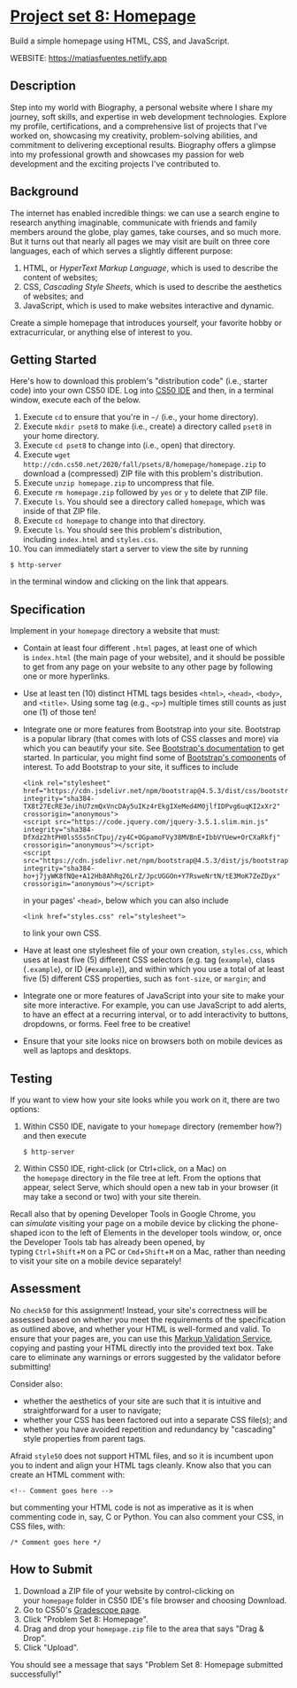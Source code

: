 # [Project set 8: Homepage](https://cs50.harvard.edu/college/2020/fall/psets/8/homepage/#homepage)

Build a simple homepage using HTML, CSS, and JavaScript.

WEBSITE: https://matiasfuentes.netlify.app

## Description

Step into my world with Biography, a personal website where I share my journey, soft skills, and expertise in web development technologies. Explore my profile, certifications, and a comprehensive list of projects that I've worked on, showcasing my creativity, problem-solving abilities, and commitment to delivering exceptional results. Biography offers a glimpse into my professional growth and showcases my passion for web development and the exciting projects I've contributed to.

## Background

The internet has enabled incredible things: we can use a search engine to research anything imaginable, communicate with friends and family members around the globe, play games, take courses, and so much more. But it turns out that nearly all pages we may visit are built on three core languages, each of which serves a slightly different purpose:

1.  HTML, or *HyperText Markup Language*, which is used to describe the content of websites;
2.  CSS, *Cascading Style Sheets*, which is used to describe the aesthetics of websites; and
3.  JavaScript, which is used to make websites interactive and dynamic.

Create a simple homepage that introduces yourself, your favorite hobby or extracurricular, or anything else of interest to you.

## Getting Started

Here's how to download this problem's "distribution code" (i.e., starter code) into your own CS50 IDE. Log into [CS50 IDE](https://ide.cs50.io/) and then, in a terminal window, execute each of the below.

1.  Execute `cd` to ensure that you're in `~/` (i.e., your home directory).
2.  Execute `mkdir pset8` to make (i.e., create) a directory called `pset8` in your home directory.
3.  Execute `cd pset8` to change into (i.e., open) that directory.
4.  Execute `wget http://cdn.cs50.net/2020/fall/psets/8/homepage/homepage.zip` to download a (compressed) ZIP file with this problem's distribution.
5.  Execute `unzip homepage.zip` to uncompress that file.
6.  Execute `rm homepage.zip` followed by `yes` or `y` to delete that ZIP file.
7.  Execute `ls`. You should see a directory called `homepage`, which was inside of that ZIP file.
8.  Execute `cd homepage` to change into that directory.
9.  Execute `ls`. You should see this problem's distribution, including `index.html` and `styles.css`.
10. You can immediately start a server to view the site by running

```
$ http-server
```

in the terminal window and clicking on the link that appears.

## Specification

Implement in your `homepage` directory a website that must:

-   Contain at least four different `.html` pages, at least one of which is `index.html` (the main page of your website), and it should be possible to get from any page on your website to any other page by following one or more hyperlinks.
-   Use at least ten (10) distinct HTML tags besides `<html>`, `<head>`, `<body>`, and `<title>`. Using some tag (e.g., `<p>`) multiple times still counts as just one (1) of those ten!
-   Integrate one or more features from Bootstrap into your site. Bootstrap is a popular library (that comes with lots of CSS classes and more) via which you can beautify your site. See [Bootstrap's documentation](https://getbootstrap.com/docs/4.5/) to get started. In particular, you might find some of [Bootstrap's components](https://getbootstrap.com/docs/4.5/components/) of interest. To add Bootstrap to your site, it suffices to include

    ```
    <link rel="stylesheet" href="https://cdn.jsdelivr.net/npm/bootstrap@4.5.3/dist/css/bootstrap.min.css" integrity="sha384-TX8t27EcRE3e/ihU7zmQxVncDAy5uIKz4rEkgIXeMed4M0jlfIDPvg6uqKI2xXr2" crossorigin="anonymous">
    <script src="https://code.jquery.com/jquery-3.5.1.slim.min.js" integrity="sha384-DfXdz2htPH0lsSSs5nCTpuj/zy4C+OGpamoFVy38MVBnE+IbbVYUew+OrCXaRkfj" crossorigin="anonymous"></script>
    <script src="https://cdn.jsdelivr.net/npm/bootstrap@4.5.3/dist/js/bootstrap.bundle.min.js" integrity="sha384-ho+j7jyWK8fNQe+A12Hb8AhRq26LrZ/JpcUGGOn+Y7RsweNrtN/tE3MoK7ZeZDyx" crossorigin="anonymous"></script>
    ```

    in your pages' `<head>`, below which you can also include

    ```
    <link href="styles.css" rel="stylesheet">
    ```

    to link your own CSS.

-   Have at least one stylesheet file of your own creation, `styles.css`, which uses at least five (5) different CSS selectors (e.g. tag (`example`), class (`.example`), or ID (`#example`)), and within which you use a total of at least five (5) different CSS properties, such as `font-size`, or `margin`; and
-   Integrate one or more features of JavaScript into your site to make your site more interactive. For example, you can use JavaScript to add alerts, to have an effect at a recurring interval, or to add interactivity to buttons, dropdowns, or forms. Feel free to be creative!
-   Ensure that your site looks nice on browsers both on mobile devices as well as laptops and desktops.

## Testing

If you want to view how your site looks while you work on it, there are two options:

1.  Within CS50 IDE, navigate to your `homepage` directory (remember how?) and then execute

    ```
    $ http-server
    ```

2.  Within CS50 IDE, right-click (or Ctrl+click, on a Mac) on the `homepage` directory in the file tree at left. From the options that appear, select Serve, which should open a new tab in your browser (it may take a second or two) with your site therein.

Recall also that by opening Developer Tools in Google Chrome, you can *simulate* visiting your page on a mobile device by clicking the phone-shaped icon to the left of Elements in the developer tools window, or, once the Developer Tools tab has already been opened, by typing `Ctrl`+`Shift`+`M` on a PC or `Cmd`+`Shift`+`M` on a Mac, rather than needing to visit your site on a mobile device separately!

## Assessment

No `check50` for this assignment! Instead, your site's correctness will be assessed based on whether you meet the requirements of the specification as outlined above, and whether your HTML is well-formed and valid. To ensure that your pages are, you can use this [Markup Validation Service](https://validator.w3.org/#validate_by_input), copying and pasting your HTML directly into the provided text box. Take care to eliminate any warnings or errors suggested by the validator before submitting!

Consider also:

-   whether the aesthetics of your site are such that it is intuitive and straightforward for a user to navigate;
-   whether your CSS has been factored out into a separate CSS file(s); and
-   whether you have avoided repetition and redundancy by "cascading" style properties from parent tags.

Afraid `style50` does not support HTML files, and so it is incumbent upon you to indent and align your HTML tags cleanly. Know also that you can create an HTML comment with:

```
<!-- Comment goes here -->
```

but commenting your HTML code is not as imperative as it is when commenting code in, say, C or Python. You can also comment your CSS, in CSS files, with:

```
/* Comment goes here */
```

## How to Submit

1.  Download a ZIP file of your website by control-clicking on your `homepage` folder in CS50 IDE's file browser and choosing Download.
2.  Go to CS50's [Gradescope page](https://www.gradescope.com/courses/157004).
3.  Click "Problem Set 8: Homepage".
4.  Drag and drop your `homepage.zip` file to the area that says "Drag & Drop".
5.  Click "Upload".

You should see a message that says "Problem Set 8: Homepage submitted successfully!"
